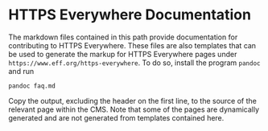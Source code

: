 # HTTPS Everywhere Documentation

The markdown files contained in this path provide documentation for
contributing to HTTPS Everywhere.  These files are also templates that can be
used to generate the markup for HTTPS Everywhere pages under
`https://www.eff.org/https-everywhere`.  To do so, install the program `pandoc`
and run

    pandoc faq.md

Copy the output, excluding the header on the first line, to the source of the
relevant page within the CMS.  Note that some of the pages are dynamically
generated and are not generated from templates contained here.
